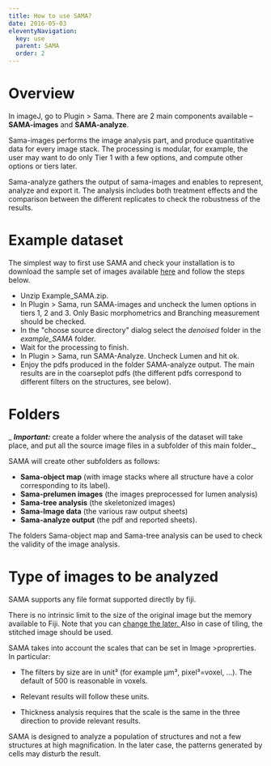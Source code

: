 ```yaml
---
title: How to use SAMA?
date: 2016-05-03
eleventyNavigation:
  key: use
  parent: SAMA
  order: 2
---
```



# Overview

In imageJ, go to Plugin > Sama. There are 2 main components available – **SAMA-images** and **SAMA-analyze**.

Sama-images performs the image analysis part, and produce quantitative data for every image stack. The processing is modular, for example, the user may want to do only Tier 1 with a few options, and compute other options or tiers later.

Sama-analyze gathers the output of sama-images and enables to represent, analyze and export it. The analysis includes both treatment effects and the comparison between the different replicates to check the robustness of the results.

# Example dataset

The simplest way to first use SAMA and check your installation is to download the sample set of images available [here](http://montevil.theobio.org/sites/montevil.theobio.org/files/sama/example_SAMA.zip) and follow the steps below.

*   Unzip Example_SAMA.zip.
*   In Plugin > Sama, run SAMA-images and uncheck the lumen options in tiers 1, 2 and 3\. Only Basic morphometrics and Branching measurement should be checked.
*   In the "choose source directory" dialog select the _denoised_ folder in the _example_SAMA_ folder.
*   Wait for the processing to finish.
*   In Plugin > Sama, run SAMA-Analyze. Uncheck Lumen and hit ok.
*   Enjoy the pdfs produced in the folder SAMA-analyze output. The main results are in the coarseplot pdfs (the different pdfs correspond to different filters on the structures, see below).

# Folders

_ ***Important:*** create a folder where the analysis of the dataset will take place, and put all the source image files in a subfolder of this main folder._

SAMA will create other subfolders as follows:

*   **Sama-object map** (with image stacks where all structure have a color corresponding to its label).
*   **Sama-prelumen images** (the images preprocessed for lumen analysis)
*   **Sama-tree analysis** (the skeletonized images)
*   **Sama-Image data** (the various raw output sheets)
*   **Sama-analyze output** (the pdf and reported sheets).


The folders Sama-object map and Sama-tree analysis can be used to check the validity of the image analysis.

# Type of images to be analyzed

SAMA supports any file format supported directly by fiji.

There is no intrinsic limit to the size of the original image but the memory available to Fiji. Note that you can [change the later. ](http://scientificandhpcomputing.blogspot.fr/2010/12/set-maximum-memory-limit-in-fiji.html)Also in case of tiling, the stitched image should be used.

SAMA takes into account the scales that can be set in Image >proprerties. In particular:

*   The filters by size are in unit³ (for example µm³, pixel³=voxel, …). The default of 500 is reasonable in voxels.

*   Relevant results will follow these units.

*   Thickness analysis requires that the scale is the same in the three direction to provide relevant results.

SAMA is designed to analyze a population of structures and not a few structures at high magnification. In the later case, the patterns generated by cells may disturb the result.
